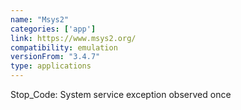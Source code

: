 ```yaml
---
name: "Msys2"
categories: ['app']
link: https://www.msys2.org/
compatibility: emulation
versionFrom: "3.4.7"
type: applications
---
```


Stop_Code: System service exception observed once